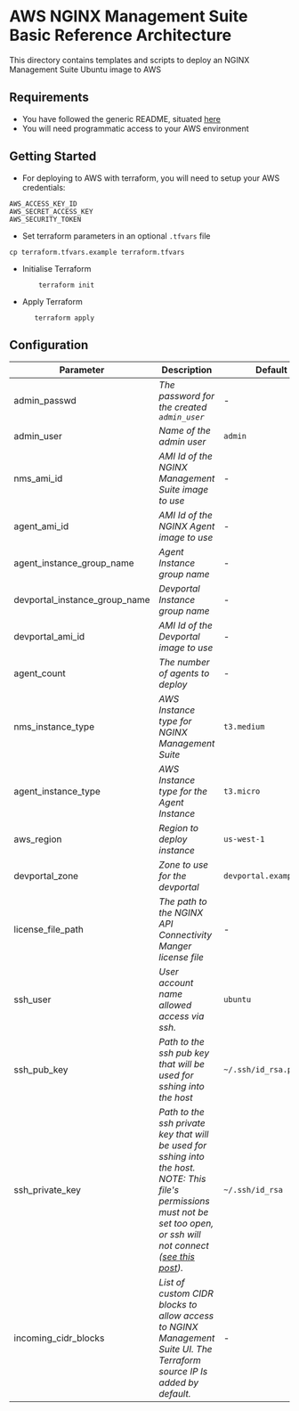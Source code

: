 # AWS NGINX Management Suite Basic Reference Architecture

This directory contains templates and scripts to deploy an NGINX Management Suite Ubuntu image to AWS

## Requirements

- You have followed the generic README, situated [here](../../README.md)
- You will need programmatic access to your AWS environment

## Getting Started

- For deploying to AWS with terraform, you will need to setup your AWS credentials:

```shell
AWS_ACCESS_KEY_ID
AWS_SECRET_ACCESS_KEY
AWS_SECURITY_TOKEN
```

- Set terraform parameters in an optional `.tfvars` file

```shell
cp terraform.tfvars.example terraform.tfvars
```

- Initialise Terraform

  ```shell
      terraform init
  ```

- Apply Terraform

  ```shell
     terraform apply
  ```

## Configuration

| Parameter                     | Description                                                                                                                                                                                                                                            | Default                 | Required |
| ----------------------------- | ------------------------------------------------------------------------------------------------------------------------------------------------------------------------------------------------------------------------------------------------------ | ----------------------- | -------- |
| admin_passwd                  | _The password for the created `admin_user`_                                                                                                                                                                                                            | -                       | Yes      |
| admin_user                    | _Name of the admin user_                                                                                                                                                                                                                               | `admin`                 | No       |
| nms_ami_id                    | _AMI Id of the NGINX Management Suite image to use_                                                                                                                                                                                                    | -                       | Yes      |
| agent_ami_id                  | _AMI Id of the NGINX Agent image to use_                                                                                                                                                                                                               | -                       | Yes      |
| agent_instance_group_name     | _Agent Instance group name_                                                                                                                                                                                                                            | -                       | Yes      |
| devportal_instance_group_name | _Devportal Instance group name_                                                                                                                                                                                                                        | -                       | Yes      |
| devportal_ami_id              | _AMI Id of the Devportal image to use_                                                                                                                                                                                                                 | -                       | Yes      |
| agent_count                   | _The number of agents to deploy_                                                                                                                                                                                                                       | -                       | No       |
| nms_instance_type             | _AWS Instance type for NGINX Management Suite_                                                                                                                                                                                                         | `t3.medium`             | No       |
| agent_instance_type           | _AWS Instance type for the Agent Instance_                                                                                                                                                                                                             | `t3.micro`              | No       |
| aws_region                    | _Region to deploy instance_                                                                                                                                                                                                                            | `us-west-1`             | No       |
| devportal_zone                | _Zone to use for the devportal_                                                                                                                                                                                                                        | `devportal.example.com` | No       |
| license_file_path             | _The path to the NGINX API Connectivity Manger license file_                                                                                                                                                                                           | -                       | Yes      |
| ssh_user                      | _User account name allowed access via ssh._                                                                                                                                                                                                            | `ubuntu`                | No       |
| ssh_pub_key                   | _Path to the ssh pub key that will be used for sshing into the host_                                                                                                                                                                                   | `~/.ssh/id_rsa.pub`     | No       |
| ssh_private_key               | _Path to the ssh private key that will be used for sshing into the host. NOTE: This file's permissions must not be set too open, or ssh will not connect ([see this post](https://stackoverflow.com/questions/9270734/ssh-permissions-are-too-open))._ | `~/.ssh/id_rsa`         | No       |
| incoming_cidr_blocks          | _List of custom CIDR blocks to allow access to NGINX Management Suite UI. The Terraform source IP Is added by default._                                                                                                                                | -                       | No       |
